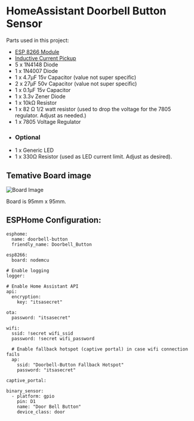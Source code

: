 # HomeAssistant Doorbell Button Sensor


Parts used in this project:

- [ESP 8266 Module](https://www.amazon.ca/gp/product/B07S5Z3VYZ/?&_encoding=UTF8&tag=mfreymond-20&linkCode=ur2&linkId=ecc55e3b7b3f051e2c1d24567067ee74&camp=15121&creative=330641)
- [Inductive Current Pickup](https://www.amazon.ca/gp/product/B00WS2QXG8/?&_encoding=UTF8&tag=mfreymond-20&linkCode=ur2&linkId=c5e86372a718adf1b25d73bab336b25f&camp=15121&creative=330641)
- 5 x 1N4148 Diode
- 1 x 1N4007 Diode
- 1 x 4.7µF 15v Capacitor (value not super specific)
- 2 x 27µF 50v Capacitor (value not super specific)
- 1 x 0.1µF 15v Capacitor 
- 1 x 3.3v Zener Diode
- 1 x 10kΩ Resistor
- 1 x 82 Ω 1/2 watt resistor (used to drop the voltage for the 7805 regulator.  Adjust as needed.)
- 1 x 7805 Voltage Regulator
- ### Optional
- 1 x Generic LED
- 1 x 330Ω Resistor (used as LED current limit.  Adjust as desired).

## Temative Board image
![Board Image](https://github.com/mfreymond/HomeAssistant_Doorbell/blob/main/Images/Doorbell%20Current%20sensor_Doorbell.png)

Board is 95mm x 95mm.

## ESPHome Configuration:

```
esphome:
  name: doorbell-button
  friendly_name: Doorbell_Button

esp8266:
  board: nodemcu

# Enable logging
logger:

# Enable Home Assistant API
api:
  encryption:
    key: "itsasecret"

ota:
  password: "itsasecret"

wifi:
  ssid: !secret wifi_ssid
  password: !secret wifi_password

  # Enable fallback hotspot (captive portal) in case wifi connection fails
  ap:
    ssid: "Doorbell-Button Fallback Hotspot"
    password: "itsasecret"

captive_portal:
    
binary_sensor:
  - platform: gpio
    pin: D1
    name: "Door Bell Button"
    device_class: door


```
